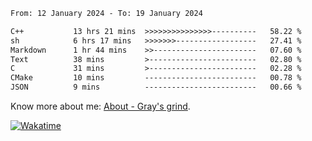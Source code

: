 <!--START_SECTION:waka-->

```txt
From: 12 January 2024 - To: 19 January 2024

C++           13 hrs 21 mins  >>>>>>>>>>>>>>>----------   58.22 %
sh            6 hrs 17 mins   >>>>>>>------------------   27.41 %
Markdown      1 hr 44 mins    >>-----------------------   07.60 %
Text          38 mins         >------------------------   02.80 %
C             31 mins         >------------------------   02.28 %
CMake         10 mins         -------------------------   00.78 %
JSON          9 mins          -------------------------   00.66 %
```

<!--END_SECTION:waka-->

<!-- [![grayxu's github stats](https://github-readme-stats.vercel.app/api?username=grayxu&count_private=true&show_icons=true)](https://github.com/grayxu) -->

Know more about me: [About - Gray's grind](https://www.grayxu.cn/).
<p align="left">
  <a href="https://wakatime.com/@grayxu" target="_blank">
    <img alt="Wakatime" src="https://wakatime.com/badge/user/c69eb31e-43a1-463f-8968-c3449e386f57.svg"/>
  </a>
</p>

